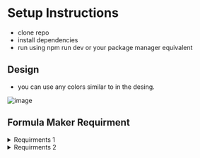 # Setup Instructions
- clone repo
- install dependencies
- run using npm run dev or your package manager equivalent

## Design 
- you can use any colors similar to in the desing.
  
![image](https://github.com/user-attachments/assets/6a6a2e62-6ed5-48d7-a034-0aaec3aa9330)


  
## Formula Maker Requirment
<details>
<summary>Requirments 1</summary>
<br>
  <ol>
<li> Input box must take inputs from formual words, or symbols <code>+,-,*,/,(,)</code>code></li>
  <li>Formual must start with a word.</li>
  </ol>
</details>

<details>
<summary>Requirments 2</summary>
<br>
  <ol>
<li> Formula can also start with <code>(</code>  and end with <code>)</code></li>
  <li>Every <code>(</code> shoudl have its pair <code> )</code>   </li>
  </ol>
</details>
